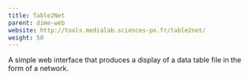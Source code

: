 ```yaml
---
title: Table2Net
parent: dime-web
website: http://tools.medialab.sciences-po.fr/table2net/
weight: 50
---
```


A simple web interface that produces a display of a data table file in the form of a network.
